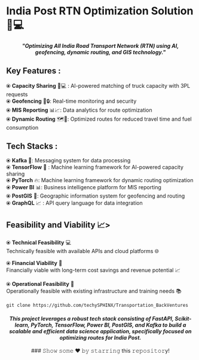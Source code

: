 
# India Post RTN Optimization Solution 🚚💻

<h4 align="center">
  <I>"Optimizing All India Road Transport Network (RTN) using AI, geofencing, dynamic routing, and GIS technology."</I>
</h4>

## Key Features : 

⦿ **Capacity Sharing** 🚚💻 : AI-powered matching of truck capacity with 3PL requests
<br>
⦿ **Geofencing** 📍🔒: Real-time monitoring and security
<br>
⦿ **MIS Reporting** 📊📈: Data analytics for route optimization
<br>
⦿ **Dynamic Routing** 🗺️💨: Optimized routes for reduced travel time and fuel consumption

## Tech Stacks :

⦿ **Kafka** 📱: Messaging system for data processing
<br>
⦿ **TensorFlow** 🤖 : Machine learning framework for AI-powered capacity sharing
<br>
⦿ **PyTorch** 🔥: Machine learning framework for dynamic routing optimization
<br>
⦿ **Power BI** 📊: Business intelligence platform for MIS reporting
<br>
⦿ **PostGIS** 📍: Geographic information system for geofencing and routing
<br>
⦿ **GraphQL** 📈 : API query language for data integration

## Feasibility and Viability 📈>

⦿ **Technical Feasibility** 💻 <br> Technically feasible with available APIs and cloud platforms 🌐

⦿ **Financial Viability** 💸 <br> Financially viable with long-term cost savings and revenue potential 📈

⦿ **Operational Feasibility** 🚧 <br> Operationally feasible with existing infrastructure and training needs 📚
<br>
<br>
`git clone https://github.com/techySPHINX/Transportation_BackVentures`
<br>
<h4 align="center"><I>This project leverages a robust tech stack consisting of FastAPI, Scikit-learn, PyTorch, TensorFlow, Power BI, PostGIS, and Kafka to build a scalable and efficient data science application, specifically focused on optimizing routes for India Post. </I></h4>
<div align="center">
### 𝚂𝚑𝚘𝚠 𝚜𝚘𝚖𝚎 ❤️ 𝚋𝚢 𝚜𝚝𝚊𝚛𝚛𝚒𝚗𝚐 this 𝚛𝚎𝚙𝚘𝚜𝚒𝚝𝚘𝚛y!
</div>

